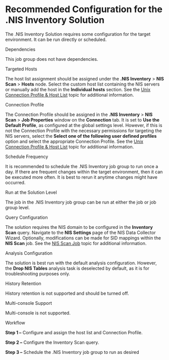 # Recommended Configuration for the .NIS Inventory Solution

The .NIS Inventory Solution requires some configuration for the target environment. It can be run
directly or scheduled.

Dependencies

This job group does not have dependencies.

Targeted Hosts

The host list assignment should be assigned under the **.NIS Inventory** > **NIS Scan** > **Hosts**
node. Select the custom host list containing the NIS servers or manually add the host in the
**Individual hosts** section. See the
[Unix Connection Profile & Host List](/docs/accessanalyzer/12.0/administration/data-collectors/nis/configurejob.md) topic for
additional information.

Connection Profile

The Connection Profile should be assigned in the **.NIS Inventory** > **NIS Scan** > **Job
Properties** window on the **Connection** tab. It is set to **Use the Default Profile**, as
configured at the global settings level. However, if this is not the Connection Profile with the
necessary permissions for targeting the NIS servers, select the **Select one of the following user
defined profiles** option and select the appropriate Connection Profile. See the
[Unix Connection Profile & Host List](/docs/accessanalyzer/12.0/administration/data-collectors/nis/configurejob.md) topic for
additional information.

Schedule Frequency

It is recommended to schedule the .NIS Inventory job group to run once a day. If there are frequent
changes within the target environment, then it can be executed more often. It is best to rerun it
anytime changes might have occurred.

Run at the Solution Level

The job in the .NIS Inventory job group can be run at either the job or job group level.

Query Configuration

The solution requires the NIS domain to be configured in the **Inventory Scan** query. Navigate to
the **NIS Settings** page of the NIS Data Collector Wizard. Optionally, modifications can be made
for SID mappings within the **NIS Scan** job. See the [NIS Scan Job](/docs/accessanalyzer/12.0/solutions/nis-inventory/nis_scan.md) topic for
additional information.

Analysis Configuration

The solution is best run with the default analysis configuration. However, the **Drop NIS Tables**
analysis task is deselected by default, as it is for troubleshooting purposes only.

History Retention

History retention is not supported and should be turned off.

Multi-console Support

Multi-console is not supported.

Workflow

**Step 1 –** Configure and assign the host list and Connection Profile.

**Step 2 –** Configure the Inventory Scan query.

**Step 3 –** Schedule the .NIS Inventory job group to run as desired
